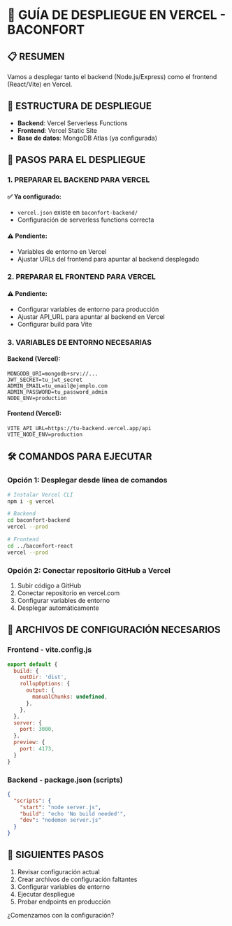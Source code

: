 # 🚀 GUÍA DE DESPLIEGUE EN VERCEL - BACONFORT

## 📋 RESUMEN
Vamos a desplegar tanto el backend (Node.js/Express) como el frontend (React/Vite) en Vercel.

## 🎯 ESTRUCTURA DE DESPLIEGUE
- **Backend**: Vercel Serverless Functions
- **Frontend**: Vercel Static Site
- **Base de datos**: MongoDB Atlas (ya configurada)

## 📝 PASOS PARA EL DESPLIEGUE

### 1. PREPARAR EL BACKEND PARA VERCEL

#### ✅ Ya configurado:
- `vercel.json` existe en `baconfort-backend/`
- Configuración de serverless functions correcta

#### ⚠️ Pendiente:
- Variables de entorno en Vercel
- Ajustar URLs del frontend para apuntar al backend desplegado

### 2. PREPARAR EL FRONTEND PARA VERCEL

#### ⚠️ Pendiente:
- Configurar variables de entorno para producción
- Ajustar API_URL para apuntar al backend en Vercel
- Configurar build para Vite

### 3. VARIABLES DE ENTORNO NECESARIAS

#### Backend (Vercel):
```
MONGODB_URI=mongodb+srv://...
JWT_SECRET=tu_jwt_secret
ADMIN_EMAIL=tu_email@ejemplo.com
ADMIN_PASSWORD=tu_password_admin
NODE_ENV=production
```

#### Frontend (Vercel):
```
VITE_API_URL=https://tu-backend.vercel.app/api
VITE_NODE_ENV=production
```

## 🛠️ COMANDOS PARA EJECUTAR

### Opción 1: Desplegar desde línea de comandos
```bash
# Instalar Vercel CLI
npm i -g vercel

# Backend
cd baconfort-backend
vercel --prod

# Frontend  
cd ../baconfort-react
vercel --prod
```

### Opción 2: Conectar repositorio GitHub a Vercel
1. Subir código a GitHub
2. Conectar repositorio en vercel.com
3. Configurar variables de entorno
4. Desplegar automáticamente

## 📁 ARCHIVOS DE CONFIGURACIÓN NECESARIOS

### Frontend - vite.config.js
```javascript
export default {
  build: {
    outDir: 'dist',
    rollupOptions: {
      output: {
        manualChunks: undefined,
      },
    },
  },
  server: {
    port: 3000,
  },
  preview: {
    port: 4173,
  }
}
```

### Backend - package.json (scripts)
```json
{
  "scripts": {
    "start": "node server.js",
    "build": "echo 'No build needed'",
    "dev": "nodemon server.js"
  }
}
```

## 🔄 SIGUIENTES PASOS
1. Revisar configuración actual
2. Crear archivos de configuración faltantes
3. Configurar variables de entorno
4. Ejecutar despliegue
5. Probar endpoints en producción

¿Comenzamos con la configuración?

